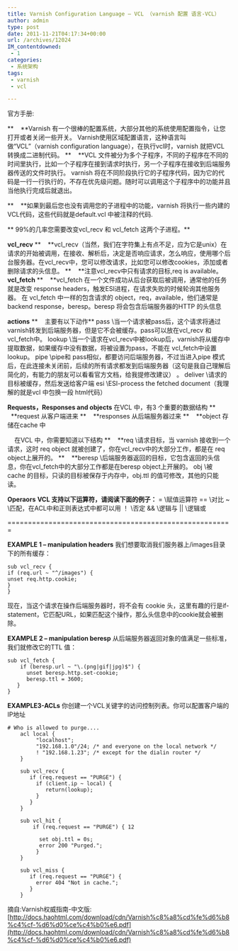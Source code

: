 ```yaml
---
title: Varnish Configuration Language – VCL （varnish 配置 语言-VCL）
author: admin
type: post
date: 2011-11-21T04:17:34+00:00
url: /archives/12024
IM_contentdowned:
 - 1
categories:
 - 系统架构
tags:
 - varnish
 - vcl

---
```

官方手册:

**    **Varnish 有一个很棒的配置系统，大部分其他的系统使用配置指令，让您打开或者关闭一些开关。 Varnish使用区域配置语言，这种语言叫做“VCL”（varnish configuration language），在执行vcl时，varnish 就把VCL转换成二进制代码。
**    **VCL 文件被分为多个子程序，不同的子程序在不同的时间里执行，比如一个子程序在接到请求时执行，另一个子程序在接收到后端服务器传送的文件时执行。
varnish 将在不同阶段执行它的子程序代码，因为它的代码是一行一行执行的，不存在优先级问题。随时可以调用这个子程序中的功能并且当他执行完成后就退出。


**    **如果到最后您也没有调用您的子进程中的功能，varnish 将执行一些内建的 VCL代码，这些代码就是default.vcl 中被注释的代码.

** 99%的几率您需要改变vcl\_recv 和 vcl\_fetch 这两个子进程。**

**vcl_recv**
**    **vcl\_recv（当然，我们在字符集上有点不足，应为它是unix）在请求的开始被调用，在接收、解析后，决定是否响应请求，怎么响应，使用哪个后台服务器。在vcl\_recv中，您可以修改请求，比如您可以修改cookies，添加或者删除请求的头信息。
**    **注意vcl_recv中只有请求的目标,req is available。
**vcl_fetch**
**    **vcl_fetch 在一个文件成功从后台获取后被调用，通常他的任务就是改变 response headers，触发ESI进程，在请求失败的时候轮询其他服务器。
在 vcl_fetch 中一样的包含请求的 object，req，available，他们通常是 backend response，beresp。beresp 将会包含后端服务器的HTTP 的头信息

**actions**
**    主要有以下动作**
pass \\当一个请求被pass后，这个请求将通过varnish转发到后端服务器，但是它不会被缓存。pass可以放在vcl\_recv 和 vcl\_fetch中。
lookup \\当一个请求在vcl\_recv中被lookup后，varnish将从缓存中提取数据，如果缓存中没有数据，将被设置为pass，不能在 vcl\_fetch中设置lookup。
pipe \\pipe和 pass相似，都要访问后端服务器，不过当进入pipe 模式后，在此连接未关闭前，后续的所有请求都发到后端服务器（这句是我自己理解后简化的，有能力的朋友可以看看官方文档，给我提修改建议） 。
deliver \\请求的目标被缓存，然后发送给客户端
esi \\ESI-process the fetched document（我理解的就是vcl 中包换一段 html代码）

**Requests，Responses and objects**
在VCL 中，有3 个重要的数据结构
**    **request 从客户端进来
**    **responses 从后端服务器过来
**    **object 存储在cache 中

    在VCL 中，你需要知道以下结构
**    **req \\请求目标，当 varnish 接收到一个请求，这时 req object 就被创建了，你在vcl_recv中的大部分工作，都是在 req object上展开的。
**    **beresp \\后端服务器返回的目标，它包含返回的头信息，你在vcl_fetch中的大部分工作都是在beresp object上开展的。
obj \\被 cache 的目标，只读的目标被保存于内存中，obj.ttl 的值可修改，其他的只能读。

**Operaors**
**VCL 支持以下运算符，请阅读下面的例子：**
= \\赋值运算符
== \\对比
~ \\匹配，在ACL中和正则表达式中都可以用
！ \\否定
&& \\逻辑与
 || \\逻辑或

=======================================================

**EXAMPLE 1 – manipulation headers**
我们想要取消我们服务器上/images目录下的所有缓存：

```
sub vcl_recv {
if (req.url ~ "^/images") {
unset req.http.cookie;
}
}
```

现在，当这个请求在操作后端服务器时，将不会有 cookie 头，这里有趣的行是if-statement，它匹配URL，如果匹配这个操作，那么头信息中的cookie就会被删除。

**EXAMPLE 2 – manipulation beresp**
从后端服务器返回对象的值满足一些标准，我们就修改它的TTL 值：

```
sub vcl_fetch {
    if (beresp.url ~ "\.(png|gif|jpg)$") {
      unset beresp.http.set-cookie;
      beresp.ttl = 3600;
   }
}
```

**EXAMPLE3-ACLs**
你创建一个VCL关键字的访问控制列表。你可以配置客户端的IP地址

```
# Who is allowed to purge....
    acl local {
         "localhost";
         "192.168.1.0"/24; /* and everyone on the local network */
         ! "192.168.1.23"; /* except for the dialin router */
    }

    sub vcl_recv {
       if (req.request == "PURGE") {
         if (client.ip ~ local) {
            return(lookup);
         }
       }
    }

    sub vcl_hit {
        if (req.request == "PURGE") { 12

          set obj.ttl = 0s;
          error 200 "Purged.";
         }
    }

    sub vcl_miss {
       if (req.request == "PURGE") {
         error 404 "Not in cache.";
       }
    }
```

摘自:Varnish权威指南-中文版: [http://docs.haohtml.com/download/cdn/Varnish%c8%a8%cd%fe%d6%b8%c4%cf-%d6%d0%ce%c4%b0%e6.pdf](http://docs.haohtml.com/download/cdn/Varnish%c8%a8%cd%fe%d6%b8%c4%cf-%d6%d0%ce%c4%b0%e6.pdf)